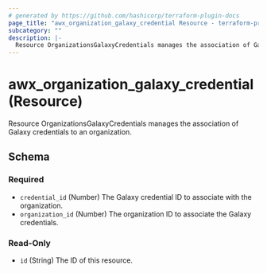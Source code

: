 ```yaml
---
# generated by https://github.com/hashicorp/terraform-plugin-docs
page_title: "awx_organization_galaxy_credential Resource - terraform-provider-awx"
subcategory: ""
description: |-
  Resource OrganizationsGalaxyCredentials manages the association of Galaxy credentials to an organization.
---
```


# awx_organization_galaxy_credential (Resource)

Resource OrganizationsGalaxyCredentials manages the association of Galaxy credentials to an organization.



<!-- schema generated by tfplugindocs -->
## Schema

### Required

- `credential_id` (Number) The Galaxy credential ID to associate with the organization.
- `organization_id` (Number) The organization ID to associate the Galaxy credentials.

### Read-Only

- `id` (String) The ID of this resource.
